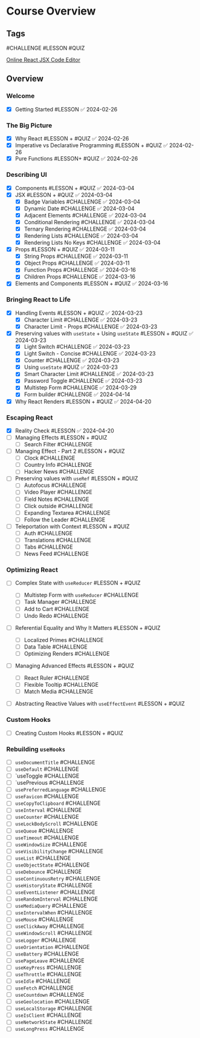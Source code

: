 # Course Overview

## Tags

#CHALLENGE
#LESSON
#QUIZ


[Online React JSX Code Editor](https://playcode.io/react)

## Overview

### Welcome

- [x] Getting Started #LESSON ✅ 2024-02-26

### The Big Picture

- [x] Why React #LESSON + #QUIZ ✅ 2024-02-26
- [x] Imperative vs Declarative Programming #LESSON + #QUIZ ✅ 2024-02-26
- [x] Pure Functions #LESSON+ #QUIZ ✅ 2024-02-26

### Describing UI

- [x] Components #LESSON + #QUIZ ✅ 2024-03-04
- [x] JSX #LESSON + #QUIZ ✅ 2024-03-04
	- [x] Badge Variables #CHALLENGE ✅ 2024-03-04
	- [x] Dynamic Date #CHALLENGE ✅ 2024-03-04
	- [x] Adjacent Elements #CHALLENGE ✅ 2024-03-04
	- [x] Conditional Rendering #CHALLENGE ✅ 2024-03-04
	- [x] Ternary Rendering #CHALLENGE ✅ 2024-03-04
	- [x] Rendering Lists #CHALLENGE ✅ 2024-03-04
	- [x] Rendering Lists No Keys #CHALLENGE ✅ 2024-03-04
- [x] Props #LESSON + #QUIZ ✅ 2024-03-11
	- [x] String Props #CHALLENGE ✅ 2024-03-11
	- [x] Object Props #CHALLENGE ✅ 2024-03-11
	- [x] Function Props #CHALLENGE ✅ 2024-03-16
	- [x] Children Props #CHALLENGE ✅ 2024-03-16
- [x] Elements and Components #LESSON + #QUIZ ✅ 2024-03-16

### Bringing React to Life

- [x] Handling Events #LESSON + #QUIZ ✅ 2024-03-23
	- [x] Character Limit #CHALLENGE ✅ 2024-03-23
	- [x] Character Limit - Props #CHALLENGE ✅ 2024-03-23
- [x] Preserving values with `useState` + Using `useState` #LESSON + #QUIZ ✅ 2024-03-23
	- [x] Light Switch #CHALLENGE ✅ 2024-03-23
	- [x] Light Switch - Concise #CHALLENGE ✅ 2024-03-23
	- [x] Counter #CHALLENGE ✅ 2024-03-23
	- [x] Using `useState` #QUIZ ✅ 2024-03-23
	- [x] Smart Character Limit #CHALLENGE ✅ 2024-03-23
	- [x] Password Toggle #CHALLENGE ✅ 2024-03-23
	- [x] Multistep Form #CHALLENGE ✅ 2024-03-29
	- [x] Form builder #CHALLENGE ✅ 2024-04-14
- [x] Why React Renders #LESSON + #QUIZ ✅ 2024-04-20

### Escaping React

- [x] Reality Check #LESSON ✅ 2024-04-20
- [ ] Managing Effects #LESSON + #QUIZ 
	- [ ] Search Filter #CHALLENGE 
- [ ] Managing Effect - Part 2 #LESSON + #QUIZ 
	- [ ] Clock #CHALLENGE 
	- [ ] Country Info #CHALLENGE 
	- [ ] Hacker News #CHALLENGE 
- [ ] Preserving values with `useRef` #LESSON + #QUIZ 
	- [ ] Autofocus #CHALLENGE 
	- [ ] Video Player #CHALLENGE 
	- [ ] Field Notes #CHALLENGE 
	- [ ] Click outside #CHALLENGE 
	- [ ] Expanding Textarea #CHALLENGE 
	- [ ] Follow the Leader #CHALLENGE 
- [ ] Teleportation with Context #LESSON + #QUIZ 
	- [ ] Auth #CHALLENGE 
	- [ ] Translations #CHALLENGE 
	- [ ] Tabs #CHALLENGE 
	- [ ] News Feed #CHALLENGE 

### Optimizing React


- [ ] Complex State with `useReducer` #LESSON + #QUIZ 
	- [ ] Multistep Form with `useReducer` #CHALLENGE 
	- [ ] Task Manager #CHALLENGE 
	- [ ] Add to Cart #CHALLENGE 
	- [ ] Undo Redo #CHALLENGE 
- [ ] Referential Equality and Why It Matters #LESSON + #QUIZ 
	- [ ] Localized Primes #CHALLENGE 
	- [ ] Data Table #CHALLENGE 
	- [ ] Optimizing Renders #CHALLENGE 
- [ ] Managing Advanced Effects #LESSON + #QUIZ 
	- [ ] React Ruler #CHALLENGE 
	- [ ] Flexible Tooltip #CHALLENGE 
	- [ ] Match Media #CHALLENGE 
- [ ] Abstracting Reactive Values with `useEffectEvent` #LESSON + #QUIZ 


### Custom Hooks

- [ ] Creating Custom Hooks #LESSON + #QUIZ 

### Rebuilding `useHooks`

- [ ] `useDocumentTitle` #CHALLENGE 
- [ ] `useDefault` #CHALLENGE 
- [ ] `useToggle #CHALLENGE 
- [ ] `usePrevious #CHALLENGE 
- [ ] `usePreferredLanguage` #CHALLENGE
- [ ] `useFavicon` #CHALLENGE 
- [ ] `useCopyToClipboard` #CHALLENGE 
- [ ] `useInterval` #CHALLENGE 
- [ ] `useCounter` #CHALLENGE 
- [ ] `useLockBodyScroll` #CHALLENGE 
- [ ] `useQueue` #CHALLENGE 
- [ ] `useTimeout` #CHALLENGE 
- [ ] `useWindowSize` #CHALLENGE 
- [ ] `useVisibilityChange` #CHALLENGE 
- [ ] `useList` #CHALLENGE 
- [ ] `useObjectState` #CHALLENGE 
- [ ] `useDebounce` #CHALLENGE 
- [ ] `useContinuousRetry` #CHALLENGE
- [ ] `useHistoryState` #CHALLENGE 
- [ ] `useEventListener` #CHALLENGE
- [ ] `useRandomInterval` #CHALLENGE 
- [ ] `useMediaQuery` #CHALLENGE 
- [ ] `useIntervalWhen` #CHALLENGE 
- [ ] `useMouse` #CHALLENGE 
- [ ] `useClickAway` #CHALLENGE 
- [ ] `useWindowScroll` #CHALLENGE 
- [ ] `useLogger` #CHALLENGE 
- [ ] `useOrientation` #CHALLENGE 
- [ ] `useBattery` #CHALLENGE 
- [ ] `usePageLeave` #CHALLENGE 
- [ ] `useKeyPress` #CHALLENGE 
- [ ] `useThrottle` #CHALLENGE 
- [ ] `useIdle` #CHALLENGE 
- [ ] `useFetch` #CHALLENGE 
- [ ] `useCountdown` #CHALLENGE 
- [ ] `useGeolocation` #CHALLENGE 
- [ ] `useLocalStorage` #CHALLENGE 
- [ ] `useIsClient` #CHALLENGE 
- [ ] `useNetworkState` #CHALLENGE 
- [ ] `useLongPress` #CHALLENGE 
